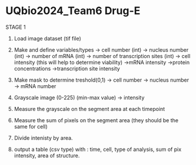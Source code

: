 # UQbio2024_Team6 Drug-E

STAGE 1
1. Load image dataset (tif file)
2. Make and define variables/types
    -> cell number (int)
    -> nucleus number (int)
    -> number of mRNA (int)
    -> number of transcription sites (int)
    -> cell intensity (this will help to determine viability)
    ->mRNA intensity
    ->protein concentrations
    ->transcription site intensity

2. Make mask to determine treshold(0,1)
    -> cell number
    -> nucleus number
    -> mRNA number
    
3. Grayscale image (0-225) (min-max value)
    -> intensity
4. Measure the grayscale on the segment area at each timepoint
5. Measure the sum of pixels on the segment area (they should be the same for cell)
6. Divide intenisty by area.
7. output a table (csv type) with : time, cell, type of analysis, sum of pix intensity, area of structure.
